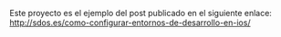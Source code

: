 Este proyecto es el ejemplo del post publicado en el siguiente enlace: http://sdos.es/como-configurar-entornos-de-desarrollo-en-ios/